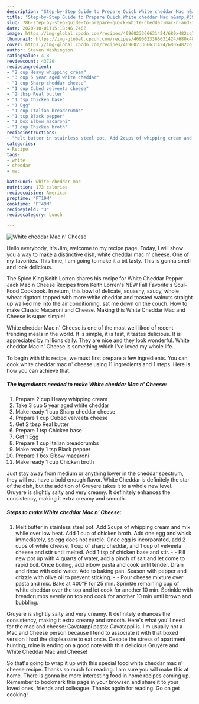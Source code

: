 ```yaml
---
description: "Step-by-Step Guide to Prepare Quick White cheddar Mac n&amp;#39; Cheese"
title: "Step-by-Step Guide to Prepare Quick White cheddar Mac n&amp;#39; Cheese"
slug: 786-step-by-step-guide-to-prepare-quick-white-cheddar-mac-n-and-39-cheese
date: 2020-10-01T15:18:46.746Z
image: https://img-global.cpcdn.com/recipes/4696023366631424/680x482cq70/white-cheddar-mac-n-cheese-recipe-main-photo.jpg
thumbnail: https://img-global.cpcdn.com/recipes/4696023366631424/680x482cq70/white-cheddar-mac-n-cheese-recipe-main-photo.jpg
cover: https://img-global.cpcdn.com/recipes/4696023366631424/680x482cq70/white-cheddar-mac-n-cheese-recipe-main-photo.jpg
author: Steven Washington
ratingvalue: 4.8
reviewcount: 43720
recipeingredient:
- "2 cup Heavy whipping cream"
- "3 cup 5 year aged white cheddar"
- "1 cup Sharp cheddar cheese"
- "1 cup Cubed velveeta cheese"
- "2 tbsp Real butter"
- "1 tsp Chicken base"
- "1 Egg"
- "1 cup Italian breadcrumbs"
- "1 tsp Black pepper"
- "1 box Elbow macaroni"
- "1 cup Chicken broth"
recipeinstructions:
- "Melt butter in stainless steel pot. Add 2cups of whipping cream and mix while over low heat. Add 1 cup of chicken broth. Add one egg and whisk immediately, so egg does not curdle. Once egg is incorporated, add 2 cups of white cheese, 1 cup of sharp cheddar, and 1 cup of velveeta cheese and stir until melted. Add 1 tsp of chicken base and stir.   Fill new pot up with 4 quarts of water, add a pinch of salt and let come to rapid boil. Once boiling, add elbow pasta and cook until tender. Drain and rinse with cold water.  Add to baking pan. Season with pepper and drizzle with olive oil to prevent sticking.   Pour cheese mixture over pasta and mix. Bake at 400°F for 25 min. Sprinkle remaining cup of white cheddar over the top and let cook for another 10 min. Sprinkle with breadcrumbs evenly on top and cook for another 10 min until brown and bubbling."
categories:
- Recipe
tags:
- white
- cheddar
- mac

katakunci: white cheddar mac 
nutrition: 173 calories
recipecuisine: American
preptime: "PT19M"
cooktime: "PT49M"
recipeyield: "3"
recipecategory: Lunch

---
```



![White cheddar Mac n&#39; Cheese](https://img-global.cpcdn.com/recipes/4696023366631424/680x482cq70/white-cheddar-mac-n-cheese-recipe-main-photo.jpg)

Hello everybody, it's Jim, welcome to my recipe page. Today, I will show you a way to make a distinctive dish, white cheddar mac n&#39; cheese. One of my favorites. This time, I am going to make it a bit tasty. This is gonna smell and look delicious.

The Spice King Keith Lorren shares his recipe for White Cheddar Pepper Jack Mac n Cheese Recipes from Keith Lorren&#39;s NEW Fall Favorite&#39;s Soul-Food Cookbook. In return, this bowl of delicate, squashy, saucy, whole wheat rigatoni topped with more white cheddar and toasted walnuts straight up walked me into the air conditioning, sat me down on the couch. How to make Classic Macaroni and Cheese. Making this White Cheddar Mac and Cheese is super simple!

White cheddar Mac n&#39; Cheese is one of the most well liked of recent trending meals in the world. It is simple, it is fast, it tastes delicious. It is appreciated by millions daily. They are nice and they look wonderful. White cheddar Mac n&#39; Cheese is something which I've loved my whole life.


To begin with this recipe, we must first prepare a few ingredients. You can cook white cheddar mac n&#39; cheese using 11 ingredients and 1 steps. Here is how you can achieve that.

<!--inarticleads1-->

##### The ingredients needed to make White cheddar Mac n&#39; Cheese:

1. Prepare 2 cup Heavy whipping cream
1. Take 3 cup 5 year aged white cheddar
1. Make ready 1 cup Sharp cheddar cheese
1. Prepare 1 cup Cubed velveeta cheese
1. Get 2 tbsp Real butter
1. Prepare 1 tsp Chicken base
1. Get 1 Egg
1. Prepare 1 cup Italian breadcrumbs
1. Make ready 1 tsp Black pepper
1. Prepare 1 box Elbow macaroni
1. Make ready 1 cup Chicken broth


Just stay away from medium or anything lower in the cheddar spectrum, they will not have a bold enough flavor. White Cheddar is definitely the star of the dish, but the addition of Gruyere takes it to a whole new level. Gruyere is slightly salty and very creamy. It definitely enhances the consistency, making it extra creamy and smooth. 

<!--inarticleads2-->

##### Steps to make White cheddar Mac n&#39; Cheese:

1. Melt butter in stainless steel pot. Add 2cups of whipping cream and mix while over low heat. Add 1 cup of chicken broth. Add one egg and whisk immediately, so egg does not curdle. Once egg is incorporated, add 2 cups of white cheese, 1 cup of sharp cheddar, and 1 cup of velveeta cheese and stir until melted. Add 1 tsp of chicken base and stir.  -  - Fill new pot up with 4 quarts of water, add a pinch of salt and let come to rapid boil. Once boiling, add elbow pasta and cook until tender. Drain and rinse with cold water.  Add to baking pan. Season with pepper and drizzle with olive oil to prevent sticking.  -  - Pour cheese mixture over pasta and mix. Bake at 400°F for 25 min. Sprinkle remaining cup of white cheddar over the top and let cook for another 10 min. Sprinkle with breadcrumbs evenly on top and cook for another 10 min until brown and bubbling.


Gruyere is slightly salty and very creamy. It definitely enhances the consistency, making it extra creamy and smooth. Here&#39;s what you&#39;ll need for the mac and cheese: Cavatappi pasta: Cavatappi is. I&#39;m usually not a Mac and Cheese person because I tend to associate it with that boxed version I had the displeasure to eat once. Despite the stress of apartment hunting, mine is ending on a good note with this delicious Gruyère and White Cheddar Mac and Cheese! 

So that's going to wrap it up with this special food white cheddar mac n&#39; cheese recipe. Thanks so much for reading. I am sure you will make this at home. There is gonna be more interesting food in home recipes coming up. Remember to bookmark this page in your browser, and share it to your loved ones, friends and colleague. Thanks again for reading. Go on get cooking!
